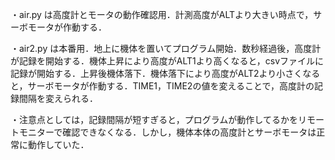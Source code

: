 ・air.py は高度計とモータの動作確認用．計測高度がALTより大きい時点で，サーボモータが作動する．

・air2.py は本番用．地上に機体を置いてプログラム開始．数秒経過後，高度計が記録を開始する．機体上昇により高度がALT1より高くなると，csvファイルに記録が開始する．上昇後機体落下．機体落下により高度がALT2より小さくなると，サーボモータが作動する．TIME1，TIME2の値を変えることで，高度計の記録間隔を変えられる．

・注意点としては，記録間隔が短すぎると，プログラムが動作してるかをリモートモニターで確認できなくなる．しかし，機体本体の高度計とサーボモータは正常に動作していた．
